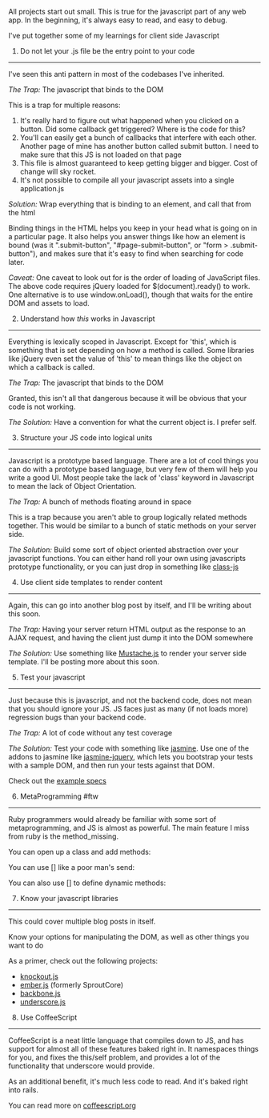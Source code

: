 All projects start out small. This is true for the javascript part of any web app. In the beginning, it's always easy to read, and easy to debug.

I've put together some of my learnings for client side Javascript

1. Do not let your .js file be the entry point to your code
-----------------------------------------------------------
I've seen this anti pattern in most of the codebases I've inherited.

*The Trap:*
The javascript that binds to the DOM
<script src="https://gist.github.com/3023040.js?file=trap1.js"></script>

This is a trap for multiple reasons:

1. It's really hard to figure out what happened when you clicked on a button. Did some callback get triggered? Where is the code for this?
2. You'll can easily get a bunch of callbacks that interfere with each other. Another page of mine has another button called submit button. I need to make sure that this JS is not loaded on that page
3. This file is almost guaranteed to keep getting bigger and bigger. Cost of change will sky rocket.
4. It's not possible to compile all your javascript assets into a single application.js

*Solution:*
Wrap everything that is binding to an element, and call that from the html
<script src="https://gist.github.com/3023040.js?file=solution1.js"></script>
<script src="https://gist.github.com/3023040.js?file=solution1.html"></script>

Binding things in the HTML helps you keep in your head what is going on in a particular page. It also helps you answer things like how an element is bound (was it ".submit-button", "#page-submit-button", or "form > .submit-button"), and makes sure that it's easy to find when searching for code later.

*Caveat:*
One caveat to look out for is the order of loading of JavaScript files. The above code requires jQuery loaded for $(document).ready() to work. One alternative is to use window.onLoad(), though that waits for the entire DOM and assets to load.

2. Understand how *this* works in Javascript
--------------------------------------------
Everything is lexically scoped in Javascript. Except for 'this', which is something that is set depending on how a method is called. Some libraries like jQuery even set the value of 'this' to mean things like the object on which a callback is called.

*The Trap:*
The javascript that binds to the DOM
<script src="https://gist.github.com/3023040.js?file=trap2.js"></script>

Granted, this isn't all that dangerous because it will be obvious that your code is not working.

*The Solution:*
Have a convention for what the current object is. I prefer self.
<script src="https://gist.github.com/3023040.js?file=solution2.js"></script>

3. Structure your JS code into logical units
--------------------------------------------
Javascript is a prototype based language. There are a lot of cool things you can do with a prototype based language, but very few of them will help you write a good UI. Most people take the lack of 'class' keyword in Javascript to mean the lack of Object Orientation.

*The Trap:*
A bunch of methods floating around in space
<script src="https://gist.github.com/3023040.js?file=trap3.js"></script>

This is a trap because you aren't able to group logically related methods together. This would be similar to a bunch of static methods on your server side.

*The Solution:*
Build some sort of object oriented abstraction over your javascript functions. You can either hand roll your own using javascripts prototype functionality, or you can just drop in something like [class-js](https://github.com/rauschma/class-js/blob/master/Class.js)
<script src="https://gist.github.com/3023040.js?file=solution3.js"></script>

4. Use client side templates to render content
----------------------------------------------

Again, this can go into another blog post by itself, and I'll be writing about this soon.

*The Trap:*
Having your server return HTML output as the response to an AJAX request, and having the client just dump it into the DOM somewhere

*The Solution:*
Use something like [Mustache.js](http://mustache.github.com/) to render your server side template. I'll be posting more about this soon.

5. Test your javascript
-----------------------
Just because this is javascript, and not the backend code, does not mean that you should ignore your JS. JS faces just as many (if not loads more) regression bugs than your backend code.

*The Trap:*
A lot of code without any test coverage

*The Solution:*
Test your code with something like [jasmine](https://github.com/pivotal/jasmine/). Use one of the addons to jasmine like [jasmine-jquery](https://github.com/pivotal/jasmine-jquery), which lets you bootstrap your tests with a sample DOM, and then run your tests against that DOM.

Check out the [example specs](http://pivotal.github.com/jasmine/)

6. MetaProgramming #ftw
-----------------------

Ruby programmers would already be familiar with some sort of metaprogramming, and JS is almost as powerful. The main feature I miss from ruby is the method_missing.

You can open up a class and add methods:
<script src="https://gist.github.com/3023040.js?file=6monkeypatch.js"></script>

You can use [] like a poor man's send:
<script src="https://gist.github.com/3023040.js?file=6send.js"></script>

You can also use [] to define dynamic methods:
<script src="https://gist.github.com/3023040.js?file=6define.js"></script>


7. Know your javascript libraries
---------------------------------

This could cover multiple blog posts in itself.

Know your options for manipulating the DOM, as well as other things you want to do

As a primer, check out the following projects:

* [knockout.js](http://knockoutjs.com/)
* [ember.js](http://emberjs.com/) (formerly SproutCore)
* [backbone.js](http://backbonejs.org/)
* [underscore.js](http://underscorejs.org/)

8. Use CoffeeScript
-------------------
CoffeeScript is a neat little language that compiles down to JS, and has support for almost all of these features baked right in. It namespaces things for you, and fixes the this/self problem, and provides a lot of the functionality that underscore would provide.

As an additional benefit, it's much less code to read. And it's baked right into rails.

You can read more on [coffeescript.org](http://coffeescript.org/)